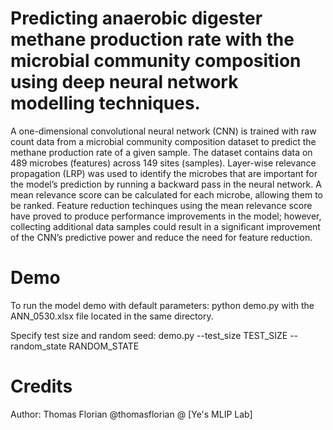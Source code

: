 # Predicting anaerobic digester methane production rate with the microbial community composition using deep neural network modelling techniques.

A one-dimensional convolutional neural network (CNN) is trained with raw count data from a microbial community composition dataset to predict the methane production rate of a given sample. The dataset contains data on 489 microbes (features) across 149 sites (samples). Layer-wise relevance propagation (LRP) was used to identify the microbes that are important for the model’s prediction by running a backward pass in the neural network. A mean relevance score can be calculated for each microbe, allowing them to be ranked. Feature reduction techinques using the mean relevance score have proved to produce performance improvements in the model; however, collecting additional data samples could result in a significant improvement of the CNN’s predictive power and reduce the need for feature reduction.

# Demo
To run the model demo with default parameters: python demo.py
with the ANN_0530.xlsx file located in the same directory.

Specify test size and random seed: demo.py --test_size TEST_SIZE --random_state RANDOM_STATE

# Credits
Author: Thomas Florian @thomasflorian @ [Ye's MLIP Lab]
